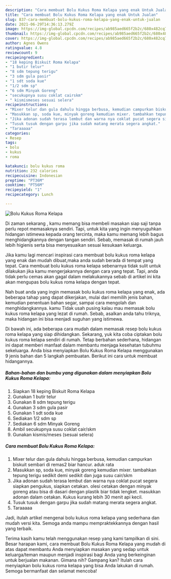 ```yaml
---
description: "Cara membuat Bolu Kukus Roma Kelapa yang enak Untuk Jualan"
title: "Cara membuat Bolu Kukus Roma Kelapa yang enak Untuk Jualan"
slug: 837-cara-membuat-bolu-kukus-roma-kelapa-yang-enak-untuk-jualan
date: 2021-06-29T14:36:13.279Z
image: https://img-global.cpcdn.com/recipes/ab985aed665f2b2c/680x482cq70/bolu-kukus-roma-kelapa-foto-resep-utama.jpg
thumbnail: https://img-global.cpcdn.com/recipes/ab985aed665f2b2c/680x482cq70/bolu-kukus-roma-kelapa-foto-resep-utama.jpg
cover: https://img-global.cpcdn.com/recipes/ab985aed665f2b2c/680x482cq70/bolu-kukus-roma-kelapa-foto-resep-utama.jpg
author: Agnes Owens
ratingvalue: 4.8
reviewcount: 9
recipeingredient:
- "18 keping Biskuit Roma Kelapa"
- "1 butir telur"
- "8 sdm tepung terigu"
- "3 sdm gula pasir"
- "1 sdt soda kue"
- "1/2 sdm sp"
- "6 sdm Minyak Goreng"
- "secukupnya susu coklat cairskm"
- " kismismeses sesuai selera"
recipeinstructions:
- "Mixer telur dan gula dahulu hingga berbusa, kemudian campurkan biskuit sembari di remas2 biar hancur. aduk rata"
- "Masukkan sp, soda kue, minyak goreng kemudian mixer. tambahkan tepung terigu sedikit demi sedikit dan juga susu cair/skm"
- "Jika adonan sudah terasa lembut dan warna nya coklat pucat segera siapkan pengukus, siapkan cetakan. olesi cetakan dengan minyak goreng atau bisa di dasari dengan plastik biar tidak lengket. masukkan adonan dalam cetakan. Kukus kurang lebih 30 menit api kecil."
- "Tusuk tusuk dengan garpu jika sudah matang merata segera angkat."
- "Taraaaaa"
categories:
- Resep
tags:
- bolu
- kukus
- roma

katakunci: bolu kukus roma 
nutrition: 232 calories
recipecuisine: Indonesian
preptime: "PT36M"
cooktime: "PT56M"
recipeyield: "1"
recipecategory: Lunch

---
```



![Bolu Kukus Roma Kelapa](https://img-global.cpcdn.com/recipes/ab985aed665f2b2c/680x482cq70/bolu-kukus-roma-kelapa-foto-resep-utama.jpg)

Di zaman  sekarang , kamu memang bisa membeli masakan siap saji tanpa perlu repot memasaknya sendiri. Tapi, untuk kita yang ingin menyuguhkan hidangan istimewa kepada orang tercinta, maka kamu memang lebih bagus menghidangkannya dengan tangan sendiri. Sebab, memasak di rumah jauh lebih higienis serta bisa menyesuaikan sesuai kesukaan keluarga.

Jika kamu lagi mencari inspirasi cara membuat bolu kukus roma kelapa yang enak dan mudah dibuat,maka anda sudah berada di tempat yang tepat. Cara membuat bolu kukus roma kelapa  sebenarnya tidak sulit untuk dilakukan jika kamu mengerjakannya dengan cara yang tepat. Tapi, anda tidak perlu cemas akan gagal dalam melakukannya 
sebab di artikel ini kita akan mengupas bolu kukus roma kelapa dengan tepat.  



Nah buat anda yang ingin memasak bolu kukus roma kelapa yang enak, ada beberapa tahap yang dapat dikerjakan, mulai dari memilih jenis bahan, kemudian penentuan bahan segar, sampai cara mengolah dan menghidangkannya. kamu Tidak usah pusing kalau mau memasak bolu kukus roma kelapa yang lezat di rumah. Sebab, asalkan anda  tahu triknya, maka hidangan ini bisa menjadi suguhan yang istimewa.

Di bawah ini, ada beberapa cara mudah dalam memasak resep bolu kukus roma kelapa yang siap dihidangkan. Sekarang, yuk kita coba ciptakan bolu kukus roma kelapa sendiri di rumah. Tetap berbahan sederhana, hidangan ini dapat memberi manfaat dalam membantu menjaga kesehatan tubuhmu sekeluarga. Anda bisa menyiapkan Bolu Kukus Roma Kelapa menggunakan 9 jenis bahan dan 5 langkah pembuatan. Berikut ini cara untuk membuat hidangannya.

<!--inarticleads1-->

##### Bahan-bahan dan bumbu yang digunakan dalam menyiapkan Bolu Kukus Roma Kelapa:

1. Siapkan 18 keping Biskuit Roma Kelapa
1. Gunakan 1 butir telur
1. Gunakan 8 sdm tepung terigu
1. Gunakan 3 sdm gula pasir
1. Gunakan 1 sdt soda kue
1. Sediakan 1/2 sdm sp
1. Sediakan 6 sdm Minyak Goreng
1. Ambil secukupnya susu coklat cair/skm
1. Gunakan  kismis/meses (sesuai selera)




<!--inarticleads2-->

##### Cara membuat Bolu Kukus Roma Kelapa:

1. Mixer telur dan gula dahulu hingga berbusa, kemudian campurkan biskuit sembari di remas2 biar hancur. aduk rata
1. Masukkan sp, soda kue, minyak goreng kemudian mixer. tambahkan tepung terigu sedikit demi sedikit dan juga susu cair/skm
1. Jika adonan sudah terasa lembut dan warna nya coklat pucat segera siapkan pengukus, siapkan cetakan. olesi cetakan dengan minyak goreng atau bisa di dasari dengan plastik biar tidak lengket. masukkan adonan dalam cetakan. Kukus kurang lebih 30 menit api kecil.
1. Tusuk tusuk dengan garpu jika sudah matang merata segera angkat.
1. Taraaaaa




Jadi, itulah artikel mengenai  bolu kukus roma kelapa  yang sederhana dan mudah versi kita. Semoga anda mampu mempraktekkannya dengan hasil yang terbaik. 

Terima kasih kamu telah menggunakan resep yang kami tampilkan di sini. Besar harapan kami, cara membuat  Bolu Kukus Roma Kelapa yang mudah di atas dapat membantu Anda menyiapkan masakan yang sedap untuk keluarga/teman maupun menjadi inspirasi bagi Anda yang berkeinginan untuk berjualan makanan. Gimana nih? Gampang kan? Itulah cara menyiapkan bolu kukus roma kelapa yang bisa Anda lakukan di rumah. Semoga bermanfaat dan selamat mencoba!

